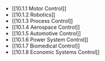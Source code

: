 

- [[10.1.1 Motor Control]]
- [[10.1.2 Robotics]]
- [[10.1.3 Process Control]]
- [[10.1.4 Aerospace Control]]
- [[10.1.5 Automotive Control]]
- [[10.1.6 Power System Control]]
- [[10.1.7 Biomedical Control]]
- [[10.1.8 Economic Systems Control]]